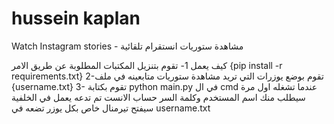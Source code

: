# hussein kaplan 
Watch Instagram stories - مشاهدة ستوريات انستقرام تلقائية

كيف يعمل 
1- تقوم بتنزيل المكتبات المطلوبة عن طريق الامر 
{pip install -r requirements.txt}
2-تقوم بوضع يوزرات التي تريد مشاهدة ستوريات متابعينه في ملف 
{username.txt}
3- تقوم بكتابة 
python main.py
في ال
 cmd
 عندما تشغله اول مرة سيطلب منك اسم المستخدم وكلمة السر حساب الانست
 تم تدعه يعمل في الخلفية
 سيفتح تيرمنال خاص بكل يوزر تضعه في 
 username.txt